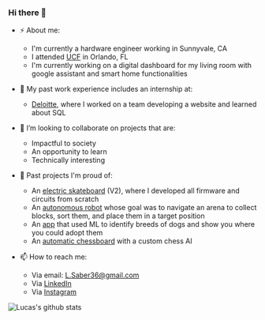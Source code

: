 ### Hi there 👋

- ⚡ About me:
  - I'm currently a hardware engineer working in Sunnyvale, CA
  - I attended [UCF](https://www.ucf.edu/) in Orlando, FL
  - I'm currently working on a digital dashboard for my living room with google assistant and smart home functionalities

- 🔨 My past work experience includes an internship at:
  - [Deloitte](https://www2.deloitte.com/us/en.html), where I worked on a team developing a website and learned about SQL

- 👯 I’m looking to collaborate on projects that are:
  - Impactful to society
  - An opportunity to learn
  - Technically interesting

- 📆 Past projects I'm proud of:
  - An [electric skateboard](https://github.com/LSaber36/Electric_Skateboard_V2) (V2), where I developed all firmware and circuits from scratch 
  - An [autonomous robot](https://github.com/LSaber36/IEEE_UCF_Hardware_Competition_MotherShip) whose goal was to navigate an arena to collect blocks, sort them, and place them in a target position
  - An [app](https://github.com/csepulveda7/SpotApp) that used ML to identify breeds of dogs and show you where you could adopt them
  - An [automatic chessboard](https://github.com/ucfai/knightros-gambit) with a custom chess AI

- 📫 How to reach me:
  - Via email: L.Saber36@gmail.com
  - Via [LinkedIn](https://www.linkedin.com/in/lucas-saber/)
  - Via [Instagram](https://www.instagram.com/luke.saber/)

![Lucas's github stats](https://github-readme-stats.vercel.app/api?username=LSaber36&count_private=true&show_icons=true&theme=solarized-light)
